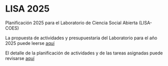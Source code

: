 # LISA 2025

Planificación 2025 para el Laboratorio de Ciencia Social Abierta (LISA-COES)

La propuesta de actividades y presupuestaria del Laboratorio para el año 2025 puede leerse [aquí](https://planificacion-observatorios-2025.github.io/planificacion-lisa/planificacion.html)

El detalle de la planificación de actividades y de las tareas asignadas puede revisarse [aquí](https://github.com/Planificacion-Observatorios-2025/planificacion-lisa/projects?query=is%3Aopen)
